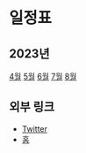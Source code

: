 # 일정표
## 2023년
[4월](./2023/April/) [5월](./2023/May/) [6월](./2023/June/)
[7월](./2023/July/) [8월](./2023/August/)

## 외부 링크
- [Twitter](https://twitter.com/hoto_ras)
- [홈](../)

